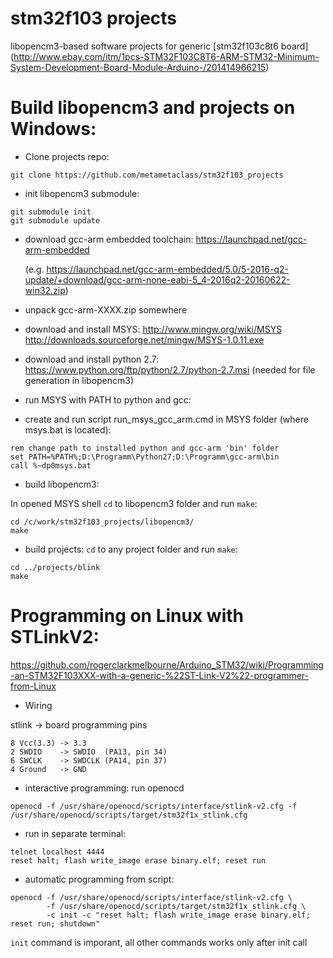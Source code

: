 # stm32f103 projects

libopencm3-based software projects for generic [stm32f103c8t6 board] (http://www.ebay.com/itm/1pcs-STM32F103C8T6-ARM-STM32-Minimum-System-Development-Board-Module-Arduino-/201414966215)



# Build libopencm3 and projects on Windows:


* Clone projects repo:

```
git clone https://github.com/metametaclass/stm32f103_projects
```


* init libopencm3 submodule:

```
git submodule init
git submodule update
```
 
* download gcc-arm embedded toolchain: https://launchpad.net/gcc-arm-embedded

  (e.g.  https://launchpad.net/gcc-arm-embedded/5.0/5-2016-q2-update/+download/gcc-arm-none-eabi-5_4-2016q2-20160622-win32.zip)

* unpack gcc-arm-XXXX.zip somewhere

* download and install MSYS: http://www.mingw.org/wiki/MSYS http://downloads.sourceforge.net/mingw/MSYS-1.0.11.exe

* download and install python 2.7:  https://www.python.org/ftp/python/2.7/python-2.7.msi (needed for file generation in libopencm3)


* run MSYS with PATH to python and gcc:

* create and run script run_msys_gcc_arm.cmd in MSYS folder (where msys.bat is located):

```
rem change path to installed python and gcc-arm 'bin' folder
set PATH=%PATH%;D:\Programm\Python27;D:\Programm\gcc-arm\bin
call %~dp0msys.bat
```


* build libopencm3:


In opened MSYS shell `cd` to libopencm3 folder and run `make`:

```
cd /c/work/stm32f103_projects/libopencm3/
make
```


* build projects:
`cd` to any project folder and run `make`:
    
```
cd ../projects/blink
make
```


# Programming on Linux with STLinkV2:

https://github.com/rogerclarkmelbourne/Arduino_STM32/wiki/Programming-an-STM32F103XXX-with-a-generic-%22ST-Link-V2%22-programmer-from-Linux


* Wiring

stlink -> board programming pins

```
8 Vcc(3.3) -> 3.3
2 SWDIO    -> SWDIO  (PA13, pin 34)
6 SWCLK    -> SWDCLK (PA14, pin 37)
4 Ground   -> GND
```

* interactive programming:
run openocd

```
openocd -f /usr/share/openocd/scripts/interface/stlink-v2.cfg -f /usr/share/openocd/scripts/target/stm32f1x_stlink.cfg
```

* run in separate terminal:
```
telnet localhost 4444
reset halt; flash write_image erase binary.elf; reset run

```



* automatic programming from script:

```
openocd -f /usr/share/openocd/scripts/interface/stlink-v2.cfg \
        -f /usr/share/openocd/scripts/target/stm32f1x_stlink.cfg \
        -c init -c "reset halt; flash write_image erase binary.elf; reset run; shutdown"
```

`init` command is imporant, all other commands works only after init call

